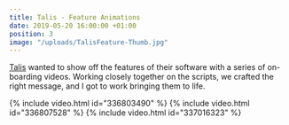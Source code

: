 ```yaml
---
title: Talis - Feature Animations
date: 2019-05-20 16:00:00 +01:00
position: 3
image: "/uploads/TalisFeature-Thumb.jpg"
---
```


[Talis](https://talis.com/) wanted to show off the features of their software with a series of on-boarding videos. Working closely together on the scripts, we crafted the right message, and I got to work bringing them to life.

{% include video.html id="336803490" %}
{% include video.html id="336807528" %}
{% include video.html id="337016323" %}